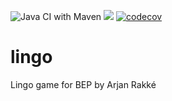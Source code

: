 ![Java CI with Maven](https://github.com/ArjanRakke/lingo/workflows/Java%20CI%20with%20Maven/badge.svg) ![](https://github.com/ArjanRakke/lingo/workflows/tests/badge.svg) [![codecov](https://codecov.io/gh/ArjanRakke/lingo/branch/master/graph/badge.svg?token=NJQY34S5JL)](https://codecov.io/gh/ArjanRakke/lingo)
# lingo
Lingo game for BEP by Arjan Rakké

